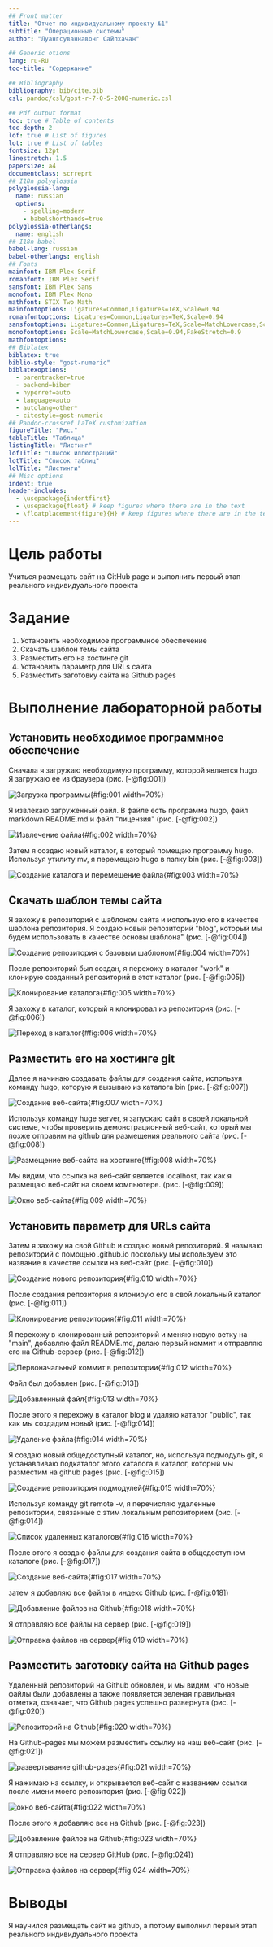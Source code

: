 ```yaml
---
## Front matter
title: "Отчет по индивидуальному проекту №1"
subtitle: "Операционные системы"
author: "Луангсуваннавонг Сайпхачан"

## Generic otions
lang: ru-RU
toc-title: "Содержание"

## Bibliography
bibliography: bib/cite.bib
csl: pandoc/csl/gost-r-7-0-5-2008-numeric.csl

## Pdf output format
toc: true # Table of contents
toc-depth: 2
lof: true # List of figures
lot: true # List of tables
fontsize: 12pt
linestretch: 1.5
papersize: a4
documentclass: scrreprt
## I18n polyglossia
polyglossia-lang:
  name: russian
  options:
	- spelling=modern
	- babelshorthands=true
polyglossia-otherlangs:
  name: english
## I18n babel
babel-lang: russian
babel-otherlangs: english
## Fonts
mainfont: IBM Plex Serif
romanfont: IBM Plex Serif
sansfont: IBM Plex Sans
monofont: IBM Plex Mono
mathfont: STIX Two Math
mainfontoptions: Ligatures=Common,Ligatures=TeX,Scale=0.94
romanfontoptions: Ligatures=Common,Ligatures=TeX,Scale=0.94
sansfontoptions: Ligatures=Common,Ligatures=TeX,Scale=MatchLowercase,Scale=0.94
monofontoptions: Scale=MatchLowercase,Scale=0.94,FakeStretch=0.9
mathfontoptions:
## Biblatex
biblatex: true
biblio-style: "gost-numeric"
biblatexoptions:
  - parentracker=true
  - backend=biber
  - hyperref=auto
  - language=auto
  - autolang=other*
  - citestyle=gost-numeric
## Pandoc-crossref LaTeX customization
figureTitle: "Рис."
tableTitle: "Таблица"
listingTitle: "Листинг"
lofTitle: "Список иллюстраций"
lotTitle: "Список таблиц"
lolTitle: "Листинги"
## Misc options
indent: true
header-includes:
  - \usepackage{indentfirst}
  - \usepackage{float} # keep figures where there are in the text
  - \floatplacement{figure}{H} # keep figures where there are in the text
---
```


# Цель работы

Учиться размещать сайт на GitHub page и выполнить первый этап реального индивидуального проекта

# Задание

 1. Установить необходимое программное обеспечение
 2. Скачать шаблон темы сайта
 3. Разместить его на хостинге git
 4. Установить параметр для URLs сайта
 5. Разместить заготовку сайта на Github pages


# Выполнение лабораторной работы

## Установить необходимое программное обеспечение

Сначала я загружаю необходимую программу, которой является hugo. Я загружаю ее из браузера (рис. [-@fig:001])

![Загрузка программы](image/pic/1.png){#fig:001 width=70%}

Я извлекаю загруженный файл. В файле есть программа hugo, файл markdown README.md и файл "лицензия" (рис. [-@fig:002])

![Извлечение файла](image/pic/2.png){#fig:002 width=70%}

Затем я создаю новый каталог, в который помещаю программу hugo. Используя утилиту mv, я перемещаю hugo в папку bin (рис. [-@fig:003])

![Создание каталога и перемещение файла](image/pic/3.png){#fig:003 width=70%}

## Скачать шаблон темы сайта

Я захожу в репозиторий с шаблоном сайта и использую его в качестве шаблона репозитория. Я создаю новый репозиторий "blog",
который мы будем использовать в качестве основы шаблона" (рис. [-@fig:004])

![Создание репозитория с базовым шаблоном](image/pic/4.png){#fig:004 width=70%}

После репозиторий был создан, я перехожу в каталог "work" и клонирую созданный репозиторий в этот каталог (рис. [-@fig:005])

![Клонирование каталога](image/pic/5.png){#fig:005 width=70%}


Я захожу в каталог, который я клонировал из репозитория (рис. [-@fig:006])

![Переход в каталог](image/pic/6.png){#fig:006 width=70%}

## Разместить его на хостинге git

Далее я начинаю создавать файлы для создания сайта,
используя команду hugo, которую я вызываю из каталога bin (рис. [-@fig:007])

![Создание веб-сайта](image/pic/7.png){#fig:007 width=70%}

Используя команду huge server, я запускаю сайт в своей локальной системе,
чтобы проверить демонстрационный веб-сайт, который мы позже отправим на github
для размещения реального сайта (рис. [-@fig:008])

![Размещение веб-сайта на хостинге](image/pic/8.png){#fig:008 width=70%}

Мы видим, что ссылка на веб-сайт является localhost, так как я размещаю веб-сайт на своем компьютере. (рис. [-@fig:009])

![Окно веб-сайта](image/pic/9.png){#fig:009 width=70%}

## Установить параметр для URLs сайта

Затем я захожу на свой Github и создаю новый репозиторий.
Я называю репозиторий с помощью .github.io
поскольку мы используем это название в качестве ссылки на веб-сайт (рис. [-@fig:010])

![Создание нового репозитория](image/pic/10.png){#fig:010 width=70%}

После создания репозитория я клонирую его в свой локальный каталог (рис. [-@fig:011])

![Клонирование репозитория](image/pic/11.png){#fig:011 width=70%}

Я перехожу в клонированный репозиторий и меняю новую ветку на "main",
добавляю файл README.md, делаю первый коммит и отправляю его на Github-сервер (рис. [-@fig:012])

![Первоначальный коммит в репозитории](image/pic/12.png){#fig:012 width=70%}

Файл был добавлен (рис. [-@fig:013])

![Добавленный файл](image/pic/13.png){#fig:013 width=70%}

После этого я перехожу в каталог blog и удаляю каталог "public", так как мы создадим новый (рис. [-@fig:014])

![Удаление файла](image/pic/14.png){#fig:014 width=70%}

Я создаю новый общедоступный каталог, но, используя подмодуль git,
я устанавливаю подкаталог этого каталога в каталог, который мы разместим на github pages (рис. [-@fig:015])

![Создание репозитория подмодулей](image/pic/15.png){#fig:015 width=70%}

Используя команду git remote -v, я перечисляю удаленные репозитории, связанные с этим локальным репозиторием (рис. [-@fig:014])

![Список удаленных каталогов](image/pic/16.png){#fig:016 width=70%}

После этого я создаю файлы для создания сайта в общедоступном каталоге (рис. [-@fig:017])

![Создание веб-сайта](image/pic/17.png){#fig:017 width=70%}

затем я добавляю все файлы в индекс Github (рис. [-@fig:018])

![Добавление файлов на Github](image/pic/18.png){#fig:018 width=70%}

Я отправляю все файлы на сервер (рис. [-@fig:019])

![Отправка файлов на сервер](image/pic/19.png){#fig:019 width=70%}

## Разместить заготовку сайта на Github pages

Удаленный репозиторий на Github обновлен, и мы видим, что новые файлы были добавлены
а также появляется зеленая правильная отметка, означает, что Github pages успешно развернута (рис. [-@fig:020])

![Репозиторий на Github](image/pic/20.png){#fig:020 width=70%}

На Github-pages мы можем разместить ссылку на наш веб-сайт (рис. [-@fig:021])

![развертывание github-pages](image/pic/21.png){#fig:021 width=70%}

Я нажимаю на ссылку, и открывается веб-сайт с названием ссылки после имени моего репозитория (рис. [-@fig:022])

![окно веб-сайта](image/pic/22.png){#fig:022 width=70%}

После этого я добавляю все на Github (рис. [-@fig:023])

![Добавление файлов на Github](image/pic/23.png){#fig:023 width=70%}

Я отправляю все на сервер GitHub (рис. [-@fig:024])

![Отправка файлов на сервер](image/pic/24.png){#fig:024 width=70%}

# Выводы

Я научился размещать сайт на github, а потому выполнил первый этап реального индивидуального проекта
